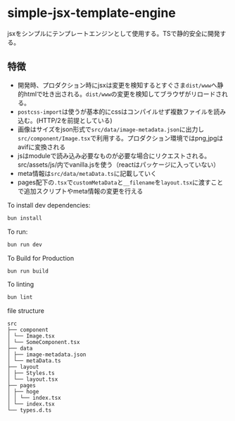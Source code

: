 # simple-jsx-template-engine

jsxをシンプルにテンプレートエンジンとして使用する。TSで静的安全に開発する。

## 特徴

- 開発時、プロダクション時にjsxは変更を検知するとすぐさま`dist/www`へ静的htmlで吐き出される。`dist/www`の変更を検知してブラウザがリロードされる。
- `postcss-import`は使うが基本的にcssはコンパイルせず複数ファイルを読み込む。(HTTP/2を前提としている)
- 画像はサイズをjson形式で`src/data/image-metadata.json`に出力し`src/component/Image.tsx`で利用する。プロダクション環境ではpng,jpgはavifに変換される
- jsはmoduleで読み込み必要なものが必要な場合にリクエストされる。src/assets/js/内でvanilla.jsを使う（reactはパッケージに入っていない）
- meta情報は`src/data/metaData.ts`に記載していく
- pages配下の`.tsx`で`customMetaData`と`__filename`を`layout.tsx`に渡すことで追加スクリプトやmeta情報の変更を行える

To install dev dependencies:

```bash
bun install
```

To run:

```bash
bun run dev
```

To Build for Production

```bash
bun run build
```

To linting

```bash
bun lint
```

file structure

```tree
src
├── component
│ └── Image.tsx
│ └── SomeComponent.tsx
├── data
│ ├── image-metadata.json
│ └── metaData.ts
├── layout
│ ├── Styles.ts
│ └── layout.tsx
├── pages
│ ├── hoge
│ │ └── index.tsx
│ └── index.tsx
└── types.d.ts
```
